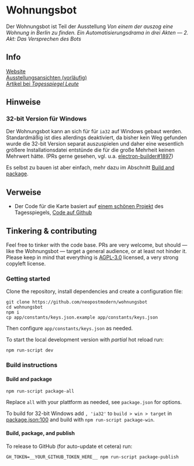 # Wohnungsbot

Der Wohnungsbot ist Teil der Ausstellung *Von einem der auszog eine Wohnung in Berlin zu finden. Ein Automatisierungsdrama in drei Akten — 2. Akt: Das Versprechen des Bots*

## Info
[Website](https://wohnung.neopostmodern.com/)  
[Ausstellungsansichten (vorläufig)](https://bericht.neopostmodern.com/portfolio/von-einem-der-auszog-eine-wohnung-in-berlin-zu-finden-2-akt)  
[Artikel bei *Tagesspiegel Leute*](https://leute.tagesspiegel.de/neukoelln/unter-nachbarn/2019/09/11/95231/)

## Hinweise
### 32-bit Version für Windows  
Der Wohnungsbot kann an sich für für `ia32` auf Windows gebaut werden. Standardmäßig ist dies allerdings deaktiviert, da bisher kein Weg gefunden wurde die 32-bit Version separat auszuspielen und daher eine wesentlich größere Installationsdatei entstünde die für die große Mehrheit keinen Mehrwert hätte. (PRs gerne gesehen, vgl. u.a. [electron-builder#1897](https://github.com/electron-userland/electron-builder/issues/1897))

Es selbst zu bauen ist aber einfach, mehr dazu im Abschnitt [Build and package](#build-and-package).

## Verweise
- Der Code für die Karte basiert auf [einem schönen Projekt](https://interaktiv.morgenpost.de/mietkarte-berlin/) des Tagesspiegels,
[Code auf Github](https://github.com/funkeinteraktiv/mietkarte)

## Tinkering & contributing

Feel free to tinker with the code base. PRs are very welcome, but should — like the Wohnungsbot —
target a general audience, or at least not hinder it. Please keep in mind that everything is
[AGPL-3.0](https://github.com/neopostmodern/wohnungsbot/blob/master/LICENSE) licensed, a very strong
copyleft license.

### Getting started

Clone the repository, install dependencies and create a configuration file:

```shell script
git clone https://github.com/neopostmodern/wohnungsbot
cd wohnungsbot
npm i
cp app/constants/keys.json.example app/constants/keys.json
```

Then configure `app/constants/keys.json` as needed.

To start the local development version with *partial* hot reload run:

```shell script
npm run-script dev
```
 
### Build instructions

#### Build and package

```shell script
npm run-script package-all
```

Replace `all` with your plattform as needed, see `package.json` for options.

To build for 32-bit Windows add `, 'ia32'` to `build > win > target` in
[package.json:100](https://github.com/neopostmodern/wohnungsbot/blob/master/package.json#L100)
and build with `npm run-script package-win`.

#### Build, package, and publish 

To release to GitHub (for auto-update et cetera) run:

```shell script
GH_TOKEN=__YOUR_GITHUB_TOKEN_HERE__ npm run-script package-publish
```
